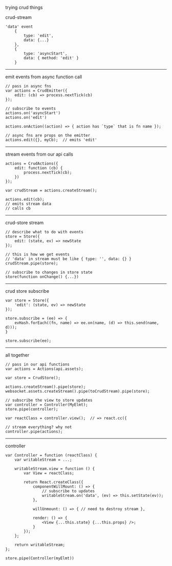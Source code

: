 trying crud things


crud-stream

```
'data' event
    {
        type: 'edit',
        data: {...}
    },
    {
        type: 'asyncStart',
        data: { method: 'edit' }
    }

```

-----------------------------------------------------

emit events from async function call 

```
// pass in async fns
var actions = CrudEmitter({
    edit: (cb) => process.nextTick(cb)
});

// subscribe to events
actions.on('asyncStart')
actions.on('edit')

actions.onAction((action) => { action has `type` that is fn name });

// async fns are props on the emitter
actions.edit({}, myCb);  // emits 'edit'
```


-----------------------------------------------------


stream events from our api calls

```
actions = CrudActions({
    edit: function (cb) {
        process.nextTick(cb);
    })
});

var crudStream = actions.createStream();

actions.edit(cb);
// emits stream data
// calls cb
```

-----------------------------------------------------

crud-store stream

```
// describe what to do with events
store = Store({
    edit: (state, ev) => newState
});

// this is how we get events
// 'data' in stream must be like { type: '', data: {} }
crudStream.pipe(store);

// subscribe to changes in store state
store(function onChange() {...})
```

-----------------------------------------------------

crud store subscribe

```
var store = Store({
    'edit': (state, ev) => newState
});

store.subscribe = (ee) => {
    evHash.forEach((fn, name) => ee.on(name, (d) => this.send(name, d)));
}

store.subscribe(ee);
```

-----------------------------------------------------


all together

```
// pass in our api functions
var actions = Actions(api.assets);

var store = CrudStore();

actions.createStream().pipe(store);
websocket.assets.createStream().pipe(toCrudStream).pipe(store);

// subscribe the view to store updates
var controller = Controller(MyElmt);
store.pipe(controller);

var reactClass = controller.view();  // => react.cc({ 

// stream everything? why not
controller.pipe(actions);
```

-----------------------------------------------------

controller
```
var Controller = function (reactClass) {
    var writableStream = ...;

    writableStream.view = function () {
        var View = reactClass;

        return React.createClass({
            componentWillMount: () => {
                // subscribe to updates
                writableStream.on('data', (ev) => this.setState(ev));
            },

            willUnmount: () => { // need to destroy stream },

            render: () => {
                <View {...this.state} {...this.props} />;
            }
        });
    };

    return writableStream;
};

store.pipe(Controller(myElmt))

```

